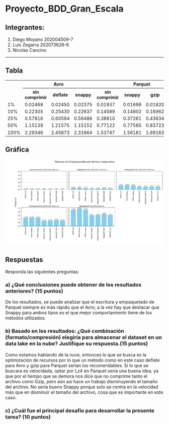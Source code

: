 # Proyecto_BDD_Gran_Escala

## Integrantes:
1. Diego Moyano 202004509-7
2. Luis Zegarra 202073628-6
3. Nicolas Cancino

--- 
## Tabla 
<table>
  <tr>
    <th rowspan="2"></th>
    <th colspan="3">Avro</th>
    <th colspan="4">Parquet</th>
  </tr>
  <tr>
    <th>sin comprimir</th></th>
    <th>deflate</th>
    <th>snappy</th>
    <th>sin comprimir</th>
    <th>snappy</th>
    <th>gzip</th>
    <th>lz4</th>
  </tr>
  <tr>
    <td>1%</td>
    <td>0.02468</td>
    <td>0.02450</td>
    <td>0.02375</td>
    <td>0.01937</td>
    <td>0.01698</td>
    <td>0.01820</td>
    <td>0.01572</td>
  </tr>
  <tr>
    <td>10%</td>
    <td>0.22305</td>
    <td>0.25430</td>
    <td>0.22637</td>
    <td>0.14589</td>
    <td>0.14802</td>
    <td>0.16962</td>
    <td>0.14713</td>
  </tr>
  <tr>
    <td>25%</td>
    <td>0.57816</td>
    <td>0.60594</td>
    <td>0.56486</td>
    <td>0.38810</td>
    <td>0.37261</td>
    <td>0.43634</td>
    <td>0.37529</td>
  </tr>
  <tr>
    <td>50%</td>
    <td>1.15138</td>
    <td>1.21575</td>
    <td>1.15152</td>
    <td>0.77122</td>
    <td>0.77585</td>
    <td>0.83723</td>
    <td>0.76720</td>
  </tr>
  <tr>
    <td>100%</td>
    <td>2.29346</td>
    <td>2.45873</td>
    <td>2.31664</td>
    <td>1.53747</td>
    <td>1.56181</td>
    <td>1.69163</td>
    <td>1.56030</td>
  </tr>
</table>

## Gráfica
![Figura1](/Proyecto_BDD_Gran_Escala/workspace/image/Figure_1.png)

## Respuestas
Responda las siguientes preguntas:
### a) ¿Qué conclusiones puede obtener de los resultados anteriores? (15 puntos)
De los resultados, se puede analizar que el escritura y empaquetado de Parquet siempre es más rápido que el Avro; a la vez hay que destacar que Snappy para ambos tipos es el que mejor comportamiento tiene de los métodos utilizados.


### b) Basado en los resultados: ¿Qué combinación (formato/compresión) elegiría para almacenar el dataset en un data lake en la nube? Justifique su respuesta.(15 puntos)
Como estamos hablando de la nuve, entonces lo que se busca es la optimización de recursos por lo que un método como en este caso deflate para Avro y gzip para Parquet serían los recomendables. Si lo que se buscara es velocidada, optar por Lz4 en Parquet sería una buena idea, ya que por el tiempo que se demora nos dice que no comprime tanto el archivo como Gzip, pero aún así hace un trabajo disminuyendo el tamaño del archivo. No sería bueno Snappy porque solo se centra en la velocidad más que en disminuir el tamaño del archivo, cosa que es importante en este caso.

### c) ¿Cuál fue el principal desafío para desarrollar la presente tarea? (10 puntos)

